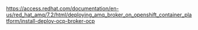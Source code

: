 https://access.redhat.com/documentation/en-us/red_hat_amq/7.2/html/deploying_amq_broker_on_openshift_container_platform/install-deploy-ocp-broker-ocp